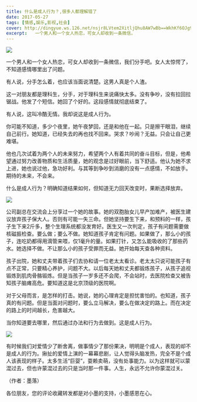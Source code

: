```yaml
---
title: 什么是成人行为？,很多人都理解错了
date: 2017-05-27
tags: [情感,娱乐,影视,社会]
cover: http://dingyue.ws.126.net/nsjr8LVtem2XitljQhu8AW7wBb==WkhKf6OJg9qA2RypC1495850579857.jpg
excerpt:   一个男人和一个女人热恋，可女人却收到一条微信，
---
```

![](http://dingyue.ws.126.net/nsjr8LVtem2XitljQhu8AW7wBb==WkhKf6OJg9qA2RypC1495850579857.jpg)  

一个男人和一个女人热恋，可女人却收到一条微信，我们分手吧。女人太惊愕了，不知道感情哪里出了问题。

有人说，分手怎么着，也应该当面说清楚。这男人真是个人渣。

这一对朋友都是理科生，分手，对于理科生来说痛快太多。没有争吵，没有拉回拉锯战。他发了个短信。她回了个好的。这段感情就彻底结束了。

有人说，这叫冷酷无情。我却说这是成人行为。

你可能不知道，多少个夜里，她午夜梦回，还是和他在一起。只是擦干眼泪，继续自己前行。她知道，已经失去的再也找不回来。哭求？吵闹？无益。只会让自己更难堪。

他也几次试着为两个人的未来努力，希望两个人有着共同的奋斗目标，但是，他希望通过努力改善物质和生活质量，她的观念是过好眼前，当下舒适。他认为她不求上进，她也说过他，急功好利。与其等到争吵到消磨的没有一点感情，不如放手。期待的未来，不会来。

什么是成人行为？明确知道结果如何，但知道无力回天改变时，果断选择放弃。

![](http://dingyue.ws.126.net/YAHbbttgHDkpxKHuuxBel0TWhLTEkG8mDQjGbOsqJVocw1495850579858.jpg)  

公司副总在交流会上分享过一个她的故事。她的双胞胎女儿早产加难产，被医生建议放弃孩子保大人。否则有可能一失三命。但她坚持要生下来，和预料的一样，孩子生下来2斤多，整个生理系统都没发育好。医生又一次判定，孩子有问题需要做核磁振检查。要么做；要么不做。她知道孩子肯定有问题。如果做了，那么小的孩子，连吃奶都得用滴管来喂，仅1毫升的量。如果打针，又怎么能吸收的了那些药水。她选择不做。不让那么小的孩子受罪而无益。她开始每天查各种资料。

孩子出院，她和丈夫带着孩子们去协和请一位老太太看诊。老太太只说可能孩子有点不正常，只要精心养护，问题不大。以后每天她和丈夫都锻炼孩子，从孩子追视锻炼到肌肉骨骼锻炼。但是当孩子一岁多还不会爬，不会站时，去医院检查又被告知孩子脑瘫高危。要知道这是北京顶级的医院啊。

对于父母而言，是怎样的打击。她说，她的心理肯定是担忧害怕的。也知道，孩子真的有问题。但是当面对问题时，要么立马解决，要么在做决定的路上。而在决定的路上的时间越长，危害越大。

当你知道要去哪里，然后通过办法和行为去做到。这是成人行为。

![](http://dingyue.ws.126.net/JyscmKx3qw7ZqkmS=HmePBydsDJEVIm9iyeK=NP1CUa9g1495850579859.jpg)  

有时候我们对爱情少了断舍离，做事情少了那份果决，明明是个成人，表现的却不是成人的行为。揪扯的爱情上演的一幕幕悲剧，让人觉得头脑发热，完全不是个成人该表现的样子。太多生活“巨婴”，耍赖卖萌，没有处事能力。以为这样就可以蒙混过去，但也许蒙混过去的只是当时那一件事。人生，永远不允许你蒙混过关。

（作者：墨落）

各位朋友，您的评论收藏转发都是对小墨的支持，小墨感恩在心。


